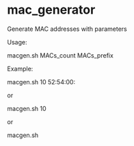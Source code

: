 # mac_generator
Generate MAC addresses with parameters

Usage:

macgen.sh MACs_count MACs_prefix

Example:

macgen.sh 10 52:54:00:

or

macgen.sh 10

or

macgen.sh

